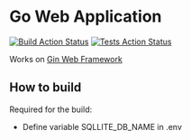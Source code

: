 # Go Web Application

[![Build Action Status](https://github.com/verumafalsum/gin-web-app/workflows/build/badge.svg)](https://github.com/verumafalsum/gin-web-app/actions)
[![Tests Action Status](https://github.com/verumafalsum/gin-web-app/workflows/tests/badge.svg)](https://github.com/verumafalsum/gin-web-app/actions)


Works on [Gin Web Framework](https://github.com/gin-gonic/gin)

## How to build

Required for the build:
- Define variable SQLLITE_DB_NAME in .env


